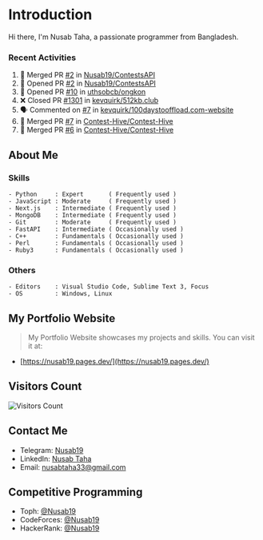 # Introduction

Hi there, I'm Nusab Taha, a passionate programmer from Bangladesh.

### Recent Activities
<!--START_SECTION:activity-->
1. 🎉 Merged PR [#2](https://github.com/Nusab19/ContestsAPI/pull/2) in [Nusab19/ContestsAPI](https://github.com/Nusab19/ContestsAPI)
2. 💪 Opened PR [#2](https://github.com/Nusab19/ContestsAPI/pull/2) in [Nusab19/ContestsAPI](https://github.com/Nusab19/ContestsAPI)
3. 💪 Opened PR [#10](https://github.com/uthsobcb/ongkon/pull/10) in [uthsobcb/ongkon](https://github.com/uthsobcb/ongkon)
4. ❌ Closed PR [#1301](https://github.com/kevquirk/512kb.club/pull/1301) in [kevquirk/512kb.club](https://github.com/kevquirk/512kb.club)
5. 🗣 Commented on [#7](https://github.com/kevquirk/100daystooffload.com-website/pull/7#issuecomment-1747500699) in [kevquirk/100daystooffload.com-website](https://github.com/kevquirk/100daystooffload.com-website)
6. 🎉 Merged PR [#7](https://github.com/Contest-Hive/Contest-Hive/pull/7) in [Contest-Hive/Contest-Hive](https://github.com/Contest-Hive/Contest-Hive)
7. 🎉 Merged PR [#6](https://github.com/Contest-Hive/Contest-Hive/pull/6) in [Contest-Hive/Contest-Hive](https://github.com/Contest-Hive/Contest-Hive)
<!--END_SECTION:activity-->
## About Me

### Skills
```text
- Python     : Expert       ( Frequently used )
- JavaScript : Moderate     ( Frequently used )
- Next.js    : Intermediate ( Frequently used )
- MongoDB    : Intermediate ( Frequently used )
- Git        : Moderate     ( Frequently used )
- FastAPI    : Intermediate ( Occasionally used )
- C++        : Fundamentals ( Occasionally used )
- Perl       : Fundamentals ( Occasionally used )
- Ruby3      : Fundamentals ( Occasionally used )
```

### Others
```
- Editors    : Visual Studio Code, Sublime Text 3, Focus
- OS         : Windows, Linux
```


## My Portfolio Website
> My Portfolio Website showcases my projects and skills. You can visit it at:
- [https://nusab19.pages.dev/](https://nusab19.pages.dev/)


## Visitors Count
![Visitors Count](https://profile-counter.glitch.me/Nusab19/count.svg)

## Contact Me
- Telegram: [Nusab19](https://t.me/Nusab19)
- LinkedIn: [Nusab Taha](https://www.linkedin.com/in/nusabtaha)
- Email: [nusabtaha33@gmail.com](mailto:nusabtaha33@gmail.com?subject=Contact%20from%20GitHub%20Readme&body=Hello%20Nusab,%0D%0A%0D%0AI%20found%20your%20GitHub%20repository%20and%20would%20like%20to%20connect%20with%20you.%0D%0A%0D%0ARegards,%0D%0A[Your%20Name])

## Competitive Programming
- Toph: [@Nusab19](https://toph.co/u/Nusab19)
- CodeForces: [@Nusab19](https://codeforces.com/profile/Nusab19)
- HackerRank: [@Nusab19](https://www.hackerrank.com/Nusab19)
